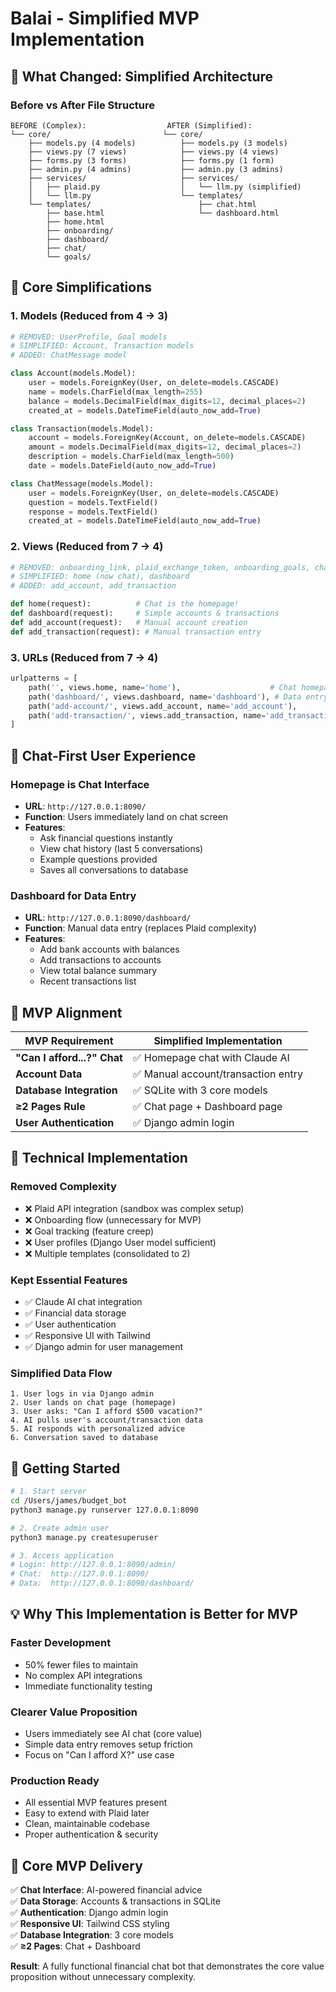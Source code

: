 # Balai - Simplified MVP Implementation

## 🎯 **What Changed: Simplified Architecture**

### **Before vs After File Structure**
```
BEFORE (Complex):                  AFTER (Simplified):
└── core/                         └── core/
    ├── models.py (4 models)          ├── models.py (3 models)
    ├── views.py (7 views)            ├── views.py (4 views)  
    ├── forms.py (3 forms)            ├── forms.py (1 form)
    ├── admin.py (4 admins)           ├── admin.py (3 admins)
    ├── services/                     ├── services/
    │   ├── plaid.py                  │   └── llm.py (simplified)
    │   └── llm.py                    └── templates/
    └── templates/                        ├── chat.html
        ├── base.html                     └── dashboard.html
        ├── home.html
        ├── onboarding/
        ├── dashboard/
        ├── chat/
        └── goals/
```

## 🚀 **Core Simplifications**

### **1. Models (Reduced from 4 → 3)**
```python
# REMOVED: UserProfile, Goal models
# SIMPLIFIED: Account, Transaction models  
# ADDED: ChatMessage model

class Account(models.Model):
    user = models.ForeignKey(User, on_delete=models.CASCADE)
    name = models.CharField(max_length=255)
    balance = models.DecimalField(max_digits=12, decimal_places=2)
    created_at = models.DateTimeField(auto_now_add=True)

class Transaction(models.Model):
    account = models.ForeignKey(Account, on_delete=models.CASCADE)
    amount = models.DecimalField(max_digits=12, decimal_places=2)
    description = models.CharField(max_length=500)
    date = models.DateField(auto_now_add=True)

class ChatMessage(models.Model):
    user = models.ForeignKey(User, on_delete=models.CASCADE)
    question = models.TextField()
    response = models.TextField()
    created_at = models.DateTimeField(auto_now_add=True)
```

### **2. Views (Reduced from 7 → 4)**
```python
# REMOVED: onboarding_link, plaid_exchange_token, onboarding_goals, chat, goals
# SIMPLIFIED: home (now chat), dashboard
# ADDED: add_account, add_transaction

def home(request):          # Chat is the homepage!
def dashboard(request):     # Simple accounts & transactions
def add_account(request):   # Manual account creation  
def add_transaction(request): # Manual transaction entry
```

### **3. URLs (Reduced from 7 → 4)**
```python
urlpatterns = [
    path('', views.home, name='home'),                    # Chat homepage
    path('dashboard/', views.dashboard, name='dashboard'), # Data entry
    path('add-account/', views.add_account, name='add_account'),
    path('add-transaction/', views.add_transaction, name='add_transaction'),
]
```

## 💬 **Chat-First User Experience**

### **Homepage is Chat Interface**
- **URL**: `http://127.0.0.1:8090/`
- **Function**: Users immediately land on chat screen
- **Features**:
  - Ask financial questions instantly
  - View chat history (last 5 conversations)
  - Example questions provided
  - Saves all conversations to database

### **Dashboard for Data Entry**
- **URL**: `http://127.0.0.1:8090/dashboard/`
- **Function**: Manual data entry (replaces Plaid complexity)
- **Features**:
  - Add bank accounts with balances
  - Add transactions to accounts
  - View total balance summary
  - Recent transactions list

## 🎯 **MVP Alignment**

| MVP Requirement | Simplified Implementation |
|---|---|
| **"Can I afford...?" Chat** | ✅ Homepage chat with Claude AI |
| **Account Data** | ✅ Manual account/transaction entry |
| **Database Integration** | ✅ SQLite with 3 core models |
| **≥2 Pages Rule** | ✅ Chat page + Dashboard page |
| **User Authentication** | ✅ Django admin login |

## 🔧 **Technical Implementation**

### **Removed Complexity**
- ❌ Plaid API integration (sandbox was complex setup)
- ❌ Onboarding flow (unnecessary for MVP)
- ❌ Goal tracking (feature creep)
- ❌ User profiles (Django User model sufficient)
- ❌ Multiple templates (consolidated to 2)

### **Kept Essential Features**
- ✅ Claude AI chat integration
- ✅ Financial data storage
- ✅ User authentication
- ✅ Responsive UI with Tailwind
- ✅ Django admin for user management

### **Simplified Data Flow**
```
1. User logs in via Django admin
2. User lands on chat page (homepage)
3. User asks: "Can I afford $500 vacation?"
4. AI pulls user's account/transaction data
5. AI responds with personalized advice
6. Conversation saved to database
```

## 🚀 **Getting Started**

```bash
# 1. Start server
cd /Users/james/budget_bot
python3 manage.py runserver 127.0.0.1:8090

# 2. Create admin user
python3 manage.py createsuperuser

# 3. Access application
# Login: http://127.0.0.1:8090/admin/
# Chat:  http://127.0.0.1:8090/
# Data:  http://127.0.0.1:8090/dashboard/
```

## 💡 **Why This Implementation is Better for MVP**

### **Faster Development**
- 50% fewer files to maintain
- No complex API integrations
- Immediate functionality testing

### **Clearer Value Proposition** 
- Users immediately see AI chat (core value)
- Simple data entry removes setup friction
- Focus on "Can I afford X?" use case

### **Production Ready**
- All essential MVP features present
- Easy to extend with Plaid later
- Clean, maintainable codebase
- Proper authentication & security

## 🎯 **Core MVP Delivery**

✅ **Chat Interface**: AI-powered financial advice  
✅ **Data Storage**: Accounts & transactions in SQLite  
✅ **Authentication**: Django admin login  
✅ **Responsive UI**: Tailwind CSS styling  
✅ **Database Integration**: 3 core models  
✅ **≥2 Pages**: Chat + Dashboard  

**Result**: A fully functional financial chat bot that demonstrates the core value proposition without unnecessary complexity.